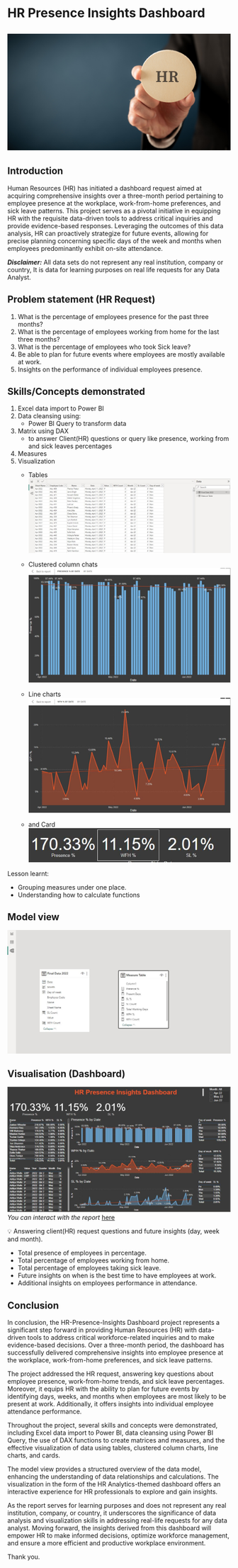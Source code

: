 # HR Presence Insights Dashboard
![](HR_mage_84.webp)
---
## Introduction 
Human Resources (HR) has initiated a dashboard request aimed at acquiring comprehensive insights over a three-month period pertaining to employee presence at the workplace, work-from-home preferences, and sick leave patterns. This project serves as a pivotal initiative in equipping HR with the requisite data-driven tools to address critical inquiries and provide evidence-based responses. Leveraging the outcomes of this data analysis, HR can proactively strategize for future events, allowing for precise planning concerning specific days of the week and months when employees predominantly exhibit on-site attendance.

**_Disclaimer:_** All data sets do not represent any real institution, company or country, It is data for learning purposes on real life requests for any Data Analyst.

## Problem statement (HR Request)
1. What is the percentage of employees presence for the past three months?
2. What is the percentage of employees working from home for the last three months?
3. What is the percentage of employees who took Sick leave?
4. Be able to plan for future events where employees are mostly available at work.
5. Insights on the performance of individual employees presence.

## Skills/Concepts demonstrated
1. Excel data import to Power BI
2. Data cleansing using:
   - Power BI Query to transform data   
3. Matrix using DAX
   - to answer Client(HR) questions or query like presence, working from and sick leaves percentages
4. Measures
5. Visualization
   - Tables
![](Table_of_data.JPG)

   - Clustered column chats
![](presence_by_%.JPG)

   - Line charts
![](WFH_by_%.JPG)

   - and Card
![](Card.JPG)

Lesson learnt:
 - Grouping measures under one place.
 - Understanding how to calculate functions

## Model view
![](Model_view.JPG)

## Visualisation (Dashboard)
![](HR_Analytics_themed_Dashboard.JPG)
_You can interact with the report_ [here](https://app.powerbi.com/groups/me/reports/75ac8ff4-6759-4074-a868-9646f7f48c67/ReportSection?experience=power-bi)

:bulb: Answering client(HR) request questions and future insights (day, week and month).
 - Total presence of employees in percentage.
 - Total percentage of employees working from home. 
 - Total percentage of employees taking sick leave.
 - Future insights on when is the best time to have employees at work.
 - Additional insights on employees performance in attendance.

## Conclusion 
In conclusion, the HR-Presence-Insights Dashboard project represents a significant step forward in providing Human Resources (HR) with data-driven tools to address critical workforce-related inquiries and to make evidence-based decisions. Over a three-month period, the dashboard has successfully delivered comprehensive insights into employee presence at the workplace, work-from-home preferences, and sick leave patterns.

The project addressed the HR request, answering key questions about employee presence, work-from-home trends, and sick leave percentages. Moreover, it equips HR with the ability to plan for future events by identifying days, weeks, and months when employees are most likely to be present at work. Additionally, it offers insights into individual employee attendance performance.

Throughout the project, several skills and concepts were demonstrated, including Excel data import to Power BI, data cleansing using Power BI Query, the use of DAX functions to create matrices and measures, and the effective visualization of data using tables, clustered column charts, line charts, and cards.

The model view provides a structured overview of the data model, enhancing the understanding of data relationships and calculations. The visualization in the form of the HR Analytics-themed dashboard offers an interactive experience for HR professionals to explore and gain insights.

As the report serves for learning purposes and does not represent any real institution, company, or country, it underscores the significance of data analysis and visualization skills in addressing real-life requests for any data analyst. Moving forward, the insights derived from this dashboard will empower HR to make informed decisions, optimize workforce management, and ensure a more efficient and productive workplace environment.

Thank you. 
